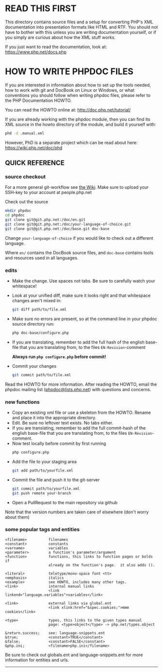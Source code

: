
# READ THIS FIRST

This directory contains source files and a setup for converting
PHP's XML documentation into presentation formats like HTML and
RTF. You should not have to bother with this unless you are
writing documentation yourself, or if you simply are curious
about how the XML stuff works.

If you just want to read the documentation, look at:
https://www.php.net/docs.php

# HOW TO WRITE PHPDOC FILES

If you are interested in information about how to
set up the tools needed, how to work with git and
DocBook on Linux or Windows, or what conventions you
should follow when writing phpdoc files, please refer
to the PHP Documentation HOWTO.

You can read the HOWTO online at: http://doc.php.net/tutorial/

If you are already working with the phpdoc module,
then you can find its XML source in the howto directory
of the module, and build it yourself with:

```bash
phd -d .manual.xml
```

However, PhD is a separate project which can be read about here:
https://wiki.php.net/doc/phd

## QUICK REFERENCE

### source checkout

For a more general git-workflow see [the Wiki](https://wiki.php.net/vcs/gitworkflow#reviewing_and_closing_pull_requests).
Make sure to upload your SSH-key to your account at people.php.net

Check out the source

```bash
mkdir phpdoc
cd phpdoc
git clone git@git.php.net:/doc/en.git
git clone git@git.php.net:/doc/your-language-of-choice.git
git clone git@git.php.net:/doc/base.git doc-base
```

Change `your-language-of-choice` if you would like to check out a different language.

Where `en/` contains the DocBook source files, and `doc-base` contains tools
and resources used in all languages.

### edits

* Make the change.  Use spaces not tabs.  Be sure to carefully watch your whitespace!
* Look at your unified diff, make sure it looks right and that whitespace changes aren't mixed in:
  ```bash
  git diff path/to/file.xml
  ```

* Make sure no errors are present, so at the command line in your phpdoc source directory run:
  ```bash
  php doc-base/configure.php
  ```
* If you are translating, remember to add the full hash of the english base-file that you are translating
  from, to the files `EN-Revision`-comment

  **Always run `php configure.php` before commit!**
* Commit your changes
  ```bash
  git commit path/to/file.xml
  ```

Read the HOWTO for more information.  After reading the HOWTO,
email the phpdoc mailing list (phpdoc@lists.php.net) with questions
and concerns.

### new functions

* Copy an existing xml file or use a skeleton from the HOWTO.
  Rename and place it into the appropriate directory.
* Edit.  Be sure no leftover text exists.  No tabs either.
* If you are translating, remember to add the full commit-hash of the english
  base-file that you are translating from, to the files `EN-Revision`-comment.
* Now test locally before commit by first running
  ```bash
  php configure.php
  ```
* Add the file to your staging area
  ```bash
  git add path/to/yourfile.xml
  ```
* Commit the file and push it to the git-server
  ```bash
  git commit path/to/yourfile.xml
  git push remote your-branch
  ```
* Open a PullRequest to the main repository via github

Note that the version numbers are taken care of elsewhere (don't worry
about them)

### some popular tags and entities

    <filename>          filenames
    <constant>          constants
    <varname>           variables
    <parameter>         a function's parameter/argument
    <function>          functions, this links to function pages or bolds if
                        already on the function's page.  it also adds ().

    <literal>           teletype/mono-space font <tt>
    <emphasis>          italics
    <example>           see HOWTO, includes many other tags.
    <link>              internal manual links
                        <link linkend="language.variables">variables</link>

    <link>              external links via global.ent
                        <link xlink:href="&spec.cookies;">mmm cookies</link>

    <type>              types, this links to the given types manual
                        page: <type>object</type> -> php.net/types.object

    &return.success;    see: language-snippets.ent
    &true;              <constant>TRUE</constant>
    &false;             <constant>FALSE</constant>
    &php.ini;           <filename>php.ini</filename>

Be sure to check out globals.ent and language-snippets.ent for
more information for entities and urls.

---------------------------------------------------------------------------

